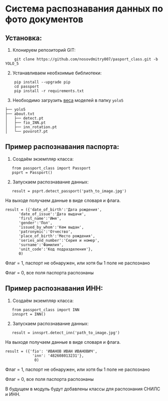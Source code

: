 # Система распознавания данных по фото документов

## Установка:

1. Клонируем репозиторий GIT:
```
    git clone https://github.com/nosovdmitry007/pasport_class.git -b YOLO_5
```
2. Устанавливаем необхоимые библиотеки:
```
    pip install --upgrade pip
    cd passport
    pip install -r requirements.txt
```
3. Необходимо загрузить [веса](https://disk.yandex.ru/d/phAGUf4b2XIEsw) моделей в папку `yolo5`
```
├── yolo5 
├── about.txt
│   ├── detect.pt
│   ├── fio_INN.pt
│   ├── inn_rotation.pt
│   └── povorot7.pt
```
## Пример распознавания паспорта:
1. Создаём экземпляр класса:
```
   from passport_class import Passport
   psprt = Passport()
```
2. Запускаем распознавание данных:
```
   result = psprt.detect_passport('path_to_image.jpg')
```

На выходе получаем данные в виде словаря и флага.

```
result = ({'date_of_birth':'Дата рождения',
      'date_of_issue':'Дата выдачи',
      'first_name':'Имя',
      'gender':'Пол',
      'issued_by_whom':'Кем выдан',
      'patronymic':'Отчество',
      'place_of_birth':'Место рождения',
      'series_and_number':'Серия и номер',
      'surname':'Фамилия',
      'unit_code':'Код подразделения'},
      0)
```
Флаг = 1, паспорт не обнаружен, или хотя бы 1 поле не распознано

Флаг = 0, все поля паспорта распознаны 

## Пример распознавания ИНН:
1. Создаём экземпляр класса:
```
   from passport_class import INN
   innsprt = INN()
```
2. Запускаем распознавание данных:
```
   result = innsprt.detect_inn('path_to_image.jpg')
```

На выходе получаем данные в виде словаря и флага.

```
result = ({'fio': 'ИВАНОВ ИВАН ИВАНОВИЧ', 
            'inn': '482608013231'},
             0)
```
Флаг = 1, паспорт не обнаружен, или хотя бы 1 поле не распознано

Флаг = 0, все поля паспорта распознаны 


В будущем в модуль будут добавлены классы для распознания СНИЛС и ИНН.


